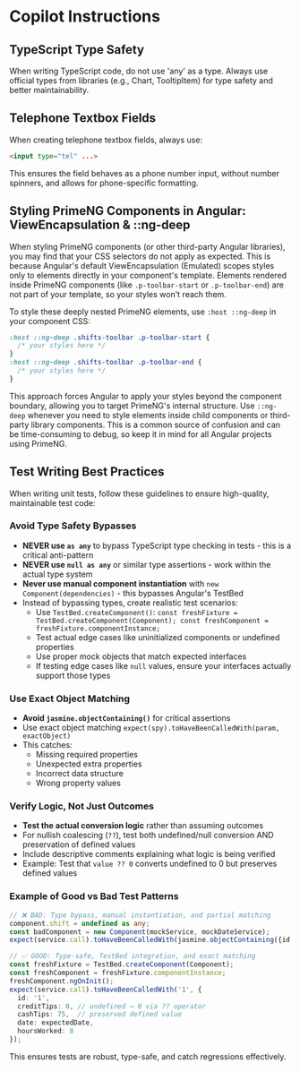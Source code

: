 # Copilot Instructions


## TypeScript Type Safety

When writing TypeScript code, do not use 'any' as a type. Always use official types from libraries (e.g., Chart, TooltipItem) for type safety and better maintainability.


## Telephone Textbox Fields

When creating telephone textbox fields, always use:

```html
<input type="tel" ...>
```

This ensures the field behaves as a phone number input, without number spinners, and allows for phone-specific formatting.


## Styling PrimeNG Components in Angular: ViewEncapsulation & ::ng-deep

When styling PrimeNG components (or other third-party Angular libraries), you may find that your CSS selectors do not apply as expected. This is because Angular's default ViewEncapsulation (Emulated) scopes styles only to elements directly in your component's template. Elements rendered inside PrimeNG components (like `.p-toolbar-start` or `.p-toolbar-end`) are not part of your template, so your styles won't reach them.

To style these deeply nested PrimeNG elements, use `:host ::ng-deep` in your component CSS:

```css
:host ::ng-deep .shifts-toolbar .p-toolbar-start {
  /* your styles here */
}
:host ::ng-deep .shifts-toolbar .p-toolbar-end {
  /* your styles here */
}
```

This approach forces Angular to apply your styles beyond the component boundary, allowing you to target PrimeNG's internal structure. Use `::ng-deep` whenever you need to style elements inside child components or third-party library components. This is a common source of confusion and can be time-consuming to debug, so keep it in mind for all Angular projects using PrimeNG.


## Test Writing Best Practices

When writing unit tests, follow these guidelines to ensure high-quality, maintainable test code:

### Avoid Type Safety Bypasses
- **NEVER use `as any`** to bypass TypeScript type checking in tests - this is a critical anti-pattern
- **NEVER use `null as any`** or similar type assertions - work within the actual type system
- **Never use manual component instantiation** with `new Component(dependencies)` - this bypasses Angular's TestBed
- Instead of bypassing types, create realistic test scenarios:
  - Use `TestBed.createComponent()`: `const freshFixture = TestBed.createComponent(Component); const freshComponent = freshFixture.componentInstance;`
  - Test actual edge cases like uninitialized components or undefined properties
  - Use proper mock objects that match expected interfaces
  - If testing edge cases like `null` values, ensure your interfaces actually support those types

### Use Exact Object Matching
- **Avoid `jasmine.objectContaining()`** for critical assertions
- Use exact object matching `expect(spy).toHaveBeenCalledWith(param, exactObject)` 
- This catches:
  - Missing required properties
  - Unexpected extra properties 
  - Incorrect data structure
  - Wrong property values

### Verify Logic, Not Just Outcomes
- **Test the actual conversion logic** rather than assuming outcomes
- For nullish coalescing (`??`), test both undefined/null conversion AND preservation of defined values
- Include descriptive comments explaining what logic is being verified
- Example: Test that `value ?? 0` converts undefined to 0 but preserves defined values

### Example of Good vs Bad Test Patterns

```typescript
// ❌ BAD: Type bypass, manual instantiation, and partial matching
component.shift = undefined as any;
const badComponent = new Component(mockService, mockDateService);
expect(service.call).toHaveBeenCalledWith(jasmine.objectContaining({id: '1'}));

// ✅ GOOD: Type-safe, TestBed integration, and exact matching
const freshFixture = TestBed.createComponent(Component);
const freshComponent = freshFixture.componentInstance;
freshComponent.ngOnInit();
expect(service.call).toHaveBeenCalledWith('1', {
  id: '1',
  creditTips: 0, // undefined → 0 via ?? operator
  cashTips: 75,  // preserved defined value
  date: expectedDate,
  hoursWorked: 8
});
```

This ensures tests are robust, type-safe, and catch regressions effectively.
